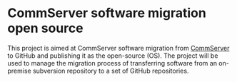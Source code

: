 # CommServer software migration open source

This project is aimed at CommServer software migration from [CommServer](http://www.commsvr.com/) to GitHub and publishing it as the open-source (OS). The project will be used to manage the migration process of transferring software from an on-premise subversion repository to a set of GitHub repositories.

